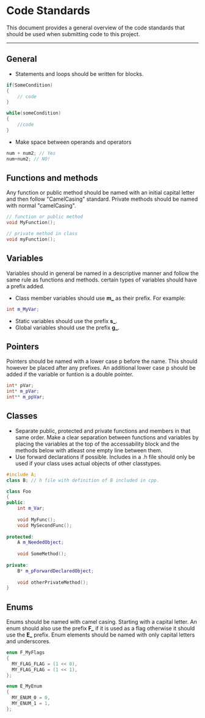 # Code Standards
This document provides a general overview of the code standards that should be used when submitting code to this project. 

---

## General
* Statements and loops should be written for blocks.
```cpp
if(SomeCondition)
{
    // code
}

while(someCondition)
{
    //code
}
```
* Make space between operands and operators
```cpp
num + num2; // Yes
num+num2; // NO!
```

## Functions and methods
Any function or public method should be named with an initial capital letter and then follow "CamelCasing" standard. Private methods should be named with normal "camelCasing".

```cpp
// function or public method
void MyFunction();

// private method in class
void myFunction();
```

## Variables
Variables should in general be named in a descriptive manner and follow the same rule as functions and methods. certain types of variables should have a prefix added.
* Class member variables should use **m_** as their prefix.
For example: 
```cpp
int m_MyVar;
```
* Static variables should use the prefix **s_**.
* Global variables should use the prefix **g_**.

## Pointers
Pointers should be named with a lower case p before the name. This should however be placed after any prefixes. An additional lower case p should be added if the variable or funtion is a double pointer.
```cpp
int* pVar;
int* m_pVar;
int** m_ppVar;
```

## Classes
* Separate public, protected and private functions and members in that same order. Make a clear separation between functions and variables by placing the variables at the top of the accessability block and the methods below with atleast one empty line between them.
* Use forward declarations if possible. Includes in a .h file should only be used if your class uses actual objects of other classtypes.
```cpp
#include A;
class B; // h file with definition of B included in cpp.

class Foo
{
public:
    int m_Var;
    
    void MyFunc();
    void MySecondFunc();
    
protected:
    A m_NeededObject;
    
    void SomeMethod();
    
private:
    B* m_pForwardDeclaredObject;
    
    void otherPrivateMethod();
}
```

## Enums
Enums should be named with camel casing. Starting with a capital letter. An enum should also use the prefix **F_** if it is used as a flag otherwise it should use the **E_** prefix.
Enum elements should be named with only capital letters and underscores.
```cpp
enum F_MyFlags
{
  MY_FLAG_FLAG = (1 << 0),
  MY_FLAG_FLAG = (1 << 1),
};

enum E_MyEnum
{
  MY_ENUM_0 = 0,
  MY_ENUM_1 = 1,
};
```
